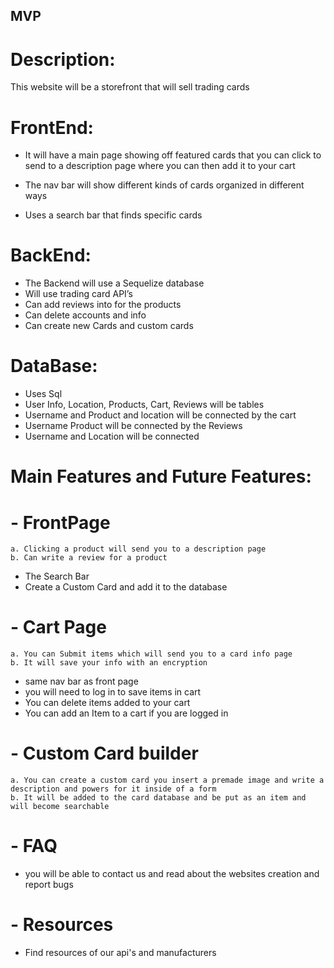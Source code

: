 ## MVP

# Description:
This website will be a storefront that will sell trading cards

#  FrontEnd:


- It will have a main page showing off featured cards that you can click to send to a description page where you can then add it to your cart

- The nav bar will show different kinds of cards organized in different ways

- Uses a search bar that finds specific cards

# BackEnd:

- The Backend will use a Sequelize database
- Will use trading card API’s
- Can add reviews into for the products
- Can delete accounts and info
- Can create new Cards and custom cards


# DataBase:
- Uses Sql
- User Info, Location, Products, Cart, Reviews will be tables
- Username and Product and location will be connected by the cart
- Username Product will be connected by the Reviews
- Username and Location will be connected


# Main Features and Future Features:
# - FrontPage
    a. Clicking a product will send you to a description page
    b. Can write a review for a product
- The Search Bar
- Create a Custom Card and add it to the database


# - Cart Page
    a. You can Submit items which will send you to a card info page
    b. It will save your info with an encryption
- same nav bar as front page 
- you will need to log in to save items in cart
- You can delete items added to your cart
- You can add an Item to a cart if you are logged in


# - Custom Card builder
    a. You can create a custom card you insert a premade image and write a description and powers for it inside of a form
    b. It will be added to the card database and be put as an item and will become searchable

# - FAQ
- you will be able to contact us and read about the websites creation and report bugs

# - Resources
- Find resources of our api's and manufacturers